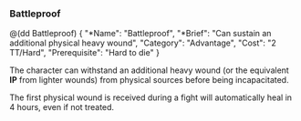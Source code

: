 ### Battleproof

@(dd Battleproof)
{ 
  "*Name": "Battleproof",
  "*Brief": "Can sustain an additional physical heavy wound",
  "Category": "Advantage",
  "Cost": "2 TT/Hard",
  "Prerequisite": "Hard to die"
}

The character can withstand an additional heavy wound (or the equivalent **IP** from
lighter wounds) from physical sources before being incapacitated. 

The first physical wound is received during a fight will
automatically heal in 4 hours, even if not treated.
